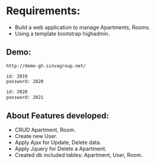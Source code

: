# Requirements:

- Build a web application to manage Apartments, Rooms.
- Using a template bootstrap highadmin.

## Demo:

```
http://demo-gh.sinvagroup.net/
```
```
id: 2019 
password: 2020
```

```bash
id: 2020 
password: 2021
```

## About Features developed:
- CRUD Apartment, Room.
- Create new User.
- Apply Ajax for Update, Delete data.
- Apply Jquery for Delete a Apartment.
- Created db included tables: Apartment, User, Room.
